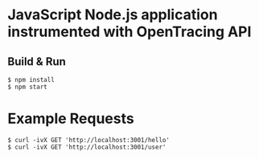 # JavaScript Node.js application instrumented with OpenTracing API

## Build & Run
```shell
$ npm install
$ npm start
```

# Example Requests
```shell
$ curl -ivX GET 'http://localhost:3001/hello'
$ curl -ivX GET 'http://localhost:3001/user'
```
